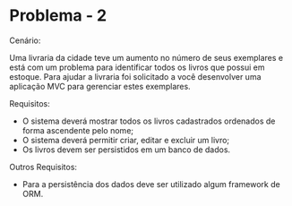 # Problema - 2

Cenário:

Uma livraria da cidade teve um aumento no número de seus exemplares e está com um problema para identificar todos os livros que possui em estoque. Para ajudar a livraria foi solicitado a você desenvolver uma aplicação MVC para gerenciar estes exemplares.

Requisitos:

- O sistema deverá mostrar todos os livros cadastrados ordenados de forma ascendente pelo nome;
- O sistema deverá permitir criar, editar e excluir um livro;
- Os livros devem ser persistidos em um banco de dados.

Outros Requisitos:

- Para a persistência dos dados deve ser utilizado algum framework de ORM.
